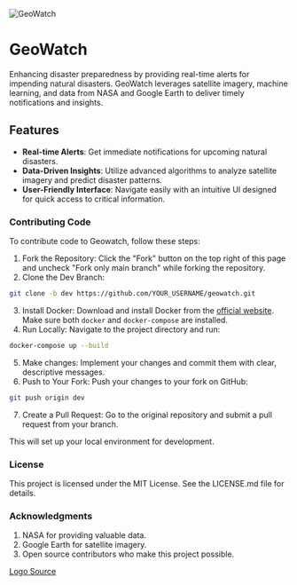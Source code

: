 ![GeoWatch](https://imgur.com/v6bUFKa)

# GeoWatch

Enhancing disaster preparedness by providing real-time alerts for impending natural disasters. GeoWatch leverages satellite imagery, machine learning, and data from NASA and Google Earth to deliver timely notifications and insights.

## Features

- **Real-time Alerts**: Get immediate notifications for upcoming natural disasters.
- **Data-Driven Insights**: Utilize advanced algorithms to analyze satellite imagery and predict disaster patterns.
- **User-Friendly Interface**: Navigate easily with an intuitive UI designed for quick access to critical information.

### Contributing Code
To contribute code to Geowatch, follow these steps:

1. Fork the Repository: Click the "Fork" button on the top right of this page and uncheck "Fork only main branch" while forking the repository.
2. Clone the Dev Branch:
```bash
git clone -b dev https://github.com/YOUR_USERNAME/geowatch.git
```
3. Install Docker: Download and install Docker from the [official website](https://docs.docker.com/engine/install/). Make sure both `docker` and `docker-compose` are installed.
4. Run Locally: Navigate to the project directory and run:
```bash
docker-compose up --build
```
5. Make changes: Implement your changes and commit them with clear, descriptive messages.
6. Push to Your Fork: Push your changes to your fork on GitHub:
```bash
git push origin dev
```
7. Create a Pull Request: Go to the original repository and submit a pull request from your branch.

This will set up your local environment for development.

### License
This project is licensed under the MIT License. See the LICENSE.md file for details.

### Acknowledgments
1. NASA for providing valuable data.
2. Google Earth for satellite imagery.
3. Open source contributors who make this project possible.

[Logo Source](https://www.vectorstock.com/royalty-free-vector/earth-minimal-planet-flat-icon-vector-31540763)

